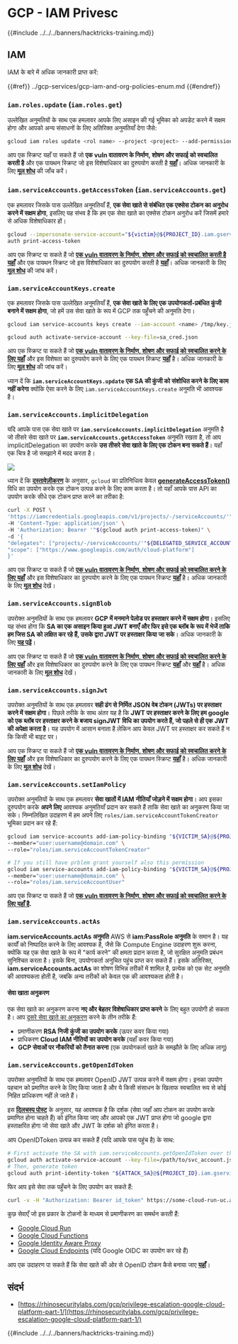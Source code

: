 # GCP - IAM Privesc

{{#include ../../../banners/hacktricks-training.md}}

## IAM

IAM के बारे में अधिक जानकारी प्राप्त करें:

{{#ref}}
../gcp-services/gcp-iam-and-org-policies-enum.md
{{#endref}}

### `iam.roles.update` (`iam.roles.get`)

उल्लेखित अनुमतियों के साथ एक हमलावर आपके लिए असाइन की गई भूमिका को अपडेट करने में सक्षम होगा और आपको अन्य संसाधनों के लिए अतिरिक्त अनुमतियाँ देगा जैसे:
```bash
gcloud iam roles update <rol name> --project <project> --add-permissions <permission>
```
आप एक स्क्रिप्ट यहाँ पा सकते हैं जो **एक vuln वातावरण के निर्माण, शोषण और सफाई को स्वचालित करती है** और एक पायथन स्क्रिप्ट जो इस विशेषाधिकार का दुरुपयोग करती है [**यहाँ**](https://github.com/RhinoSecurityLabs/GCP-IAM-Privilege-Escalation/blob/master/ExploitScripts/iam.roles.update.py)। अधिक जानकारी के लिए [**मूल शोध**](https://rhinosecuritylabs.com/gcp/privilege-escalation-google-cloud-platform-part-1/) की जाँच करें।

### `iam.serviceAccounts.getAccessToken` (`iam.serviceAccounts.get`)

एक हमलावर जिसके पास उल्लेखित अनुमतियाँ हैं, **एक सेवा खाते से संबंधित एक एक्सेस टोकन का अनुरोध करने में सक्षम होगा**, इसलिए यह संभव है कि हम एक सेवा खाते का एक्सेस टोकन अनुरोध करें जिसमें हमारे से अधिक विशेषाधिकार हों।
```bash
gcloud --impersonate-service-account="${victim}@${PROJECT_ID}.iam.gserviceaccount.com" \
auth print-access-token
```
आप एक स्क्रिप्ट पा सकते हैं जो [**एक vuln वातावरण के निर्माण, शोषण और सफाई को स्वचालित करती है यहाँ**](https://github.com/carlospolop/gcp_privesc_scripts/blob/main/tests/4-iam.serviceAccounts.getAccessToken.sh) और एक पायथन स्क्रिप्ट जो इस विशेषाधिकार का दुरुपयोग करती है [**यहाँ**](https://github.com/RhinoSecurityLabs/GCP-IAM-Privilege-Escalation/blob/master/ExploitScripts/iam.serviceAccounts.getAccessToken.py)। अधिक जानकारी के लिए [**मूल शोध**](https://rhinosecuritylabs.com/gcp/privilege-escalation-google-cloud-platform-part-1/) की जांच करें।

### `iam.serviceAccountKeys.create`

एक हमलावर जिसके पास उल्लेखित अनुमतियाँ हैं, **एक सेवा खाते के लिए एक उपयोगकर्ता-प्रबंधित कुंजी बनाने में सक्षम होगा**, जो हमें उस सेवा खाते के रूप में GCP तक पहुँचने की अनुमति देगा।
```bash
gcloud iam service-accounts keys create --iam-account <name> /tmp/key.json

gcloud auth activate-service-account --key-file=sa_cred.json
```
आप एक स्क्रिप्ट पा सकते हैं जो [**एक vuln वातावरण के निर्माण, शोषण और सफाई को स्वचालित करने के लिए यहाँ**](https://github.com/carlospolop/gcp_privesc_scripts/blob/main/tests/3-iam.serviceAccountKeys.create.sh) और इस विशेषता का दुरुपयोग करने के लिए एक पायथन स्क्रिप्ट [**यहाँ**](https://github.com/RhinoSecurityLabs/GCP-IAM-Privilege-Escalation/blob/master/ExploitScripts/iam.serviceAccountKeys.create.py) है। अधिक जानकारी के लिए [**मूल शोध**](https://rhinosecuritylabs.com/gcp/privilege-escalation-google-cloud-platform-part-1/) की जांच करें।

ध्यान दें कि **`iam.serviceAccountKeys.update` एक SA की कुंजी को संशोधित करने के लिए काम नहीं करेगा** क्योंकि ऐसा करने के लिए `iam.serviceAccountKeys.create` अनुमति भी आवश्यक है।

### `iam.serviceAccounts.implicitDelegation`

यदि आपके पास एक सेवा खाते पर **`iam.serviceAccounts.implicitDelegation`** अनुमति है जो तीसरे सेवा खाते पर **`iam.serviceAccounts.getAccessToken`** अनुमति रखता है, तो आप implicitDelegation का उपयोग करके **उस तीसरे सेवा खाते के लिए एक टोकन बना सकते हैं**। यहाँ एक चित्र है जो समझाने में मदद करता है।

![](https://rhinosecuritylabs.com/wp-content/uploads/2020/04/image2-500x493.png)

ध्यान दें कि [**दस्तावेज़ीकरण**](https://cloud.google.com/iam/docs/understanding-service-accounts) के अनुसार, `gcloud` का प्रतिनिधित्व केवल [**generateAccessToken()**](https://cloud.google.com/iam/credentials/reference/rest/v1/projects.serviceAccounts/generateAccessToken) विधि का उपयोग करके एक टोकन उत्पन्न करने के लिए काम करता है। तो यहाँ आपके पास API का उपयोग करके सीधे एक टोकन प्राप्त करने का तरीका है:
```bash
curl -X POST \
'https://iamcredentials.googleapis.com/v1/projects/-/serviceAccounts/'"${TARGET_SERVICE_ACCOUNT}"':generateAccessToken' \
-H 'Content-Type: application/json' \
-H 'Authorization: Bearer '"$(gcloud auth print-access-token)" \
-d '{
"delegates": ["projects/-/serviceAccounts/'"${DELEGATED_SERVICE_ACCOUNT}"'"],
"scope": ["https://www.googleapis.com/auth/cloud-platform"]
}'
```
आप एक स्क्रिप्ट पा सकते हैं जो [**एक vuln वातावरण के निर्माण, शोषण और सफाई को स्वचालित करने के लिए यहाँ**](https://github.com/carlospolop/gcp_privesc_scripts/blob/main/tests/5-iam.serviceAccounts.implicitDelegation.sh) और इस विशेषाधिकार का दुरुपयोग करने के लिए एक पायथन स्क्रिप्ट [**यहाँ**](https://github.com/RhinoSecurityLabs/GCP-IAM-Privilege-Escalation/blob/master/ExploitScripts/iam.serviceAccounts.implicitDelegation.py) है। अधिक जानकारी के लिए [**मूल शोध**](https://rhinosecuritylabs.com/gcp/privilege-escalation-google-cloud-platform-part-1/) देखें।

### `iam.serviceAccounts.signBlob`

उपरोक्त अनुमतियों के साथ एक हमलावर **GCP में मनमाने पेलोड पर हस्ताक्षर करने में सक्षम होगा**। इसलिए यह संभव होगा कि **SA का एक असाइन किया हुआ JWT बनाएँ और फिर इसे एक ब्लॉब के रूप में भेजें ताकि हम जिस SA को लक्षित कर रहे हैं, उसके द्वारा JWT पर हस्ताक्षर किया जा सके**। अधिक जानकारी के लिए [**यह पढ़ें**](https://medium.com/google-cloud/using-serviceaccountactor-iam-role-for-account-impersonation-on-google-cloud-platform-a9e7118480ed)।

आप एक स्क्रिप्ट पा सकते हैं जो [**एक vuln वातावरण के निर्माण, शोषण और सफाई को स्वचालित करने के लिए यहाँ**](https://github.com/carlospolop/gcp_privesc_scripts/blob/main/tests/6-iam.serviceAccounts.signBlob.sh) और इस विशेषाधिकार का दुरुपयोग करने के लिए एक पायथन स्क्रिप्ट [**यहाँ**](https://github.com/RhinoSecurityLabs/GCP-IAM-Privilege-Escalation/blob/master/ExploitScripts/iam.serviceAccounts.signBlob-accessToken.py) और [**यहाँ**](https://github.com/RhinoSecurityLabs/GCP-IAM-Privilege-Escalation/blob/master/ExploitScripts/iam.serviceAccounts.signBlob-gcsSignedUrl.py) है। अधिक जानकारी के लिए [**मूल शोध**](https://rhinosecuritylabs.com/gcp/privilege-escalation-google-cloud-platform-part-1/) देखें।

### `iam.serviceAccounts.signJwt`

उपरोक्त अनुमतियों के साथ एक हमलावर **सही ढंग से निर्मित JSON वेब टोकन (JWTs) पर हस्ताक्षर करने में सक्षम होगा**। पिछले तरीके के साथ अंतर यह है कि **JWT पर हस्ताक्षर करने के लिए हम google को एक ब्लॉब पर हस्ताक्षर करने के बजाय signJWT विधि का उपयोग करते हैं, जो पहले से ही एक JWT की अपेक्षा करता है**। यह उपयोग में आसान बनाता है लेकिन आप केवल JWT पर हस्ताक्षर कर सकते हैं न कि किसी भी बाइट पर।

आप एक स्क्रिप्ट पा सकते हैं जो [**एक vuln वातावरण के निर्माण, शोषण और सफाई को स्वचालित करने के लिए यहाँ**](https://github.com/carlospolop/gcp_privesc_scripts/blob/main/tests/7-iam.serviceAccounts.signJWT.sh) और इस विशेषाधिकार का दुरुपयोग करने के लिए एक पायथन स्क्रिप्ट [**यहाँ**](https://github.com/RhinoSecurityLabs/GCP-IAM-Privilege-Escalation/blob/master/ExploitScripts/iam.serviceAccounts.signJWT.py) है। अधिक जानकारी के लिए [**मूल शोध**](https://rhinosecuritylabs.com/gcp/privilege-escalation-google-cloud-platform-part-1/) देखें।

### `iam.serviceAccounts.setIamPolicy` <a href="#iam.serviceaccounts.setiampolicy" id="iam.serviceaccounts.setiampolicy"></a>

उपरोक्त अनुमतियों के साथ एक हमलावर **सेवा खातों में IAM नीतियाँ जोड़ने में सक्षम होगा**। आप इसका दुरुपयोग करके **अपने लिए** आवश्यक अनुमतियाँ प्रदान कर सकते हैं ताकि सेवा खाते का अनुकरण किया जा सके। निम्नलिखित उदाहरण में हम अपने लिए `roles/iam.serviceAccountTokenCreator` भूमिका प्रदान कर रहे हैं:
```bash
gcloud iam service-accounts add-iam-policy-binding "${VICTIM_SA}@${PROJECT_ID}.iam.gserviceaccount.com" \
--member="user:username@domain.com" \
--role="roles/iam.serviceAccountTokenCreator"

# If you still have prblem grant yourself also this permission
gcloud iam service-accounts add-iam-policy-binding "${VICTIM_SA}@${PROJECT_ID}.iam.gserviceaccount.com" \ \
--member="user:username@domain.com" \
--role="roles/iam.serviceAccountUser"
```
आप एक स्क्रिप्ट पा सकते हैं जो [**एक vuln वातावरण के निर्माण, शोषण और सफाई को स्वचालित करने के लिए यहाँ है**](https://github.com/carlospolop/gcp_privesc_scripts/blob/main/tests/d-iam.serviceAccounts.setIamPolicy.sh)**.**

### `iam.serviceAccounts.actAs`

**iam.serviceAccounts.actAs अनुमति** AWS से **iam:PassRole अनुमति** के समान है। यह कार्यों को निष्पादित करने के लिए आवश्यक है, जैसे कि Compute Engine उदाहरण शुरू करना, क्योंकि यह एक सेवा खाते के रूप में "कार्य करने" की क्षमता प्रदान करता है, जो सुरक्षित अनुमति प्रबंधन सुनिश्चित करता है। इसके बिना, उपयोगकर्ता अनुचित पहुंच प्राप्त कर सकते हैं। इसके अतिरिक्त, **iam.serviceAccounts.actAs** का शोषण विभिन्न तरीकों में शामिल है, प्रत्येक को एक सेट अनुमति की आवश्यकता होती है, जबकि अन्य तरीकों को केवल एक की आवश्यकता होती है।

#### सेवा खाता अनुकरण <a href="#service-account-impersonation" id="service-account-impersonation"></a>

एक सेवा खाते का अनुकरण करना **नए और बेहतर विशेषाधिकार प्राप्त करने** के लिए बहुत उपयोगी हो सकता है। आप [दूसरे सेवा खाते का अनुकरण](https://cloud.google.com/iam/docs/understanding-service-accounts#impersonating_a_service_account) करने के तीन तरीके हैं:

- प्रमाणीकरण **RSA निजी कुंजी का उपयोग करके** (ऊपर कवर किया गया)
- प्राधिकरण **Cloud IAM नीतियों का उपयोग करके** (यहाँ कवर किया गया)
- **GCP सेवाओं पर नौकरियों को तैनात करना** (एक उपयोगकर्ता खाते के समझौते के लिए अधिक लागू)

### `iam.serviceAccounts.getOpenIdToken`

उपरोक्त अनुमतियों के साथ एक हमलावर OpenID JWT उत्पन्न करने में सक्षम होगा। इनका उपयोग पहचान को प्रमाणित करने के लिए किया जाता है और ये किसी संसाधन के खिलाफ स्वचालित रूप से कोई निहित प्राधिकरण नहीं ले जाते हैं।

इस [**दिलचस्प पोस्ट**](https://medium.com/google-cloud/authenticating-using-google-openid-connect-tokens-e7675051213b) के अनुसार, यह आवश्यक है कि दर्शक (सेवा जहाँ आप टोकन का उपयोग करके प्रमाणित होना चाहते हैं) को इंगित किया जाए और आपको एक JWT प्राप्त होगा जो google द्वारा हस्ताक्षरित होगा जो सेवा खाते और JWT के दर्शक को इंगित करता है।

आप OpenIDToken उत्पन्न कर सकते हैं (यदि आपके पास पहुंच है) के साथ:
```bash
# First activate the SA with iam.serviceAccounts.getOpenIdToken over the other SA
gcloud auth activate-service-account --key-file=/path/to/svc_account.json
# Then, generate token
gcloud auth print-identity-token "${ATTACK_SA}@${PROJECT_ID}.iam.gserviceaccount.com" --audiences=https://example.com
```
फिर आप इसे सेवा तक पहुँचने के लिए उपयोग कर सकते हैं:
```bash
curl -v -H "Authorization: Bearer id_token" https://some-cloud-run-uc.a.run.app
```
कुछ सेवाएँ जो इस प्रकार के टोकनों के माध्यम से प्रमाणीकरण का समर्थन करती हैं:

- [Google Cloud Run](https://cloud.google.com/run/)
- [Google Cloud Functions](https://cloud.google.com/functions/docs/)
- [Google Identity Aware Proxy](https://cloud.google.com/iap/docs/authentication-howto)
- [Google Cloud Endpoints](https://cloud.google.com/endpoints/docs/openapi/authenticating-users-google-id) (यदि Google OIDC का उपयोग कर रहे हैं)

आप एक उदाहरण पा सकते हैं कि सेवा खाते की ओर से OpenID टोकन कैसे बनाया जाए [**यहाँ**](https://github.com/carlospolop-forks/GCP-IAM-Privilege-Escalation/blob/master/ExploitScripts/iam.serviceAccounts.getOpenIdToken.py)।

## संदर्भ

- [https://rhinosecuritylabs.com/gcp/privilege-escalation-google-cloud-platform-part-1/](https://rhinosecuritylabs.com/gcp/privilege-escalation-google-cloud-platform-part-1/)

{{#include ../../../banners/hacktricks-training.md}}
